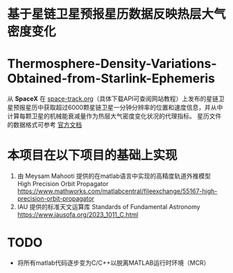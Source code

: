 # 基于星链卫星预报星历数据反映热层大气密度变化
# Thermosphere-Density-Variations-Obtained-from-Starlink-Ephemeris
从 **SpaceX** 在 [space-track.org](https://www.space-track.org/#publicFiles)（具体下载API可查阅网站教程）上发布的星链卫星预报星历中获取超过6000颗星链卫星一分钟分辨率的位置和速度信息，并从中计算每颗卫星的机械能衰减量作为热层大气密度变化状况的代理指标。
星历文件的数据格式可参考 [官方文档](https://www.space-track.org/documents/Spaceflight_Safety_Handbook_for_Operators.pdf)
# 本项目在以下项目的基础上实现
1. 由 Meysam Mahooti 提供的在matlab语言中实现的高精度轨道外推模型 High Precision Orbit Propagator
https://www.mathworks.com/matlabcentral/fileexchange/55167-high-precision-orbit-propagator
2. IAU 提供的标准天文运算库 Standards of Fundamental Astronomy
https://www.iausofa.org/2023_1011_C.html


# TODO
- 将所有matlab代码逐步变为C/C++以脱离MATLAB运行时环境（MCR）

